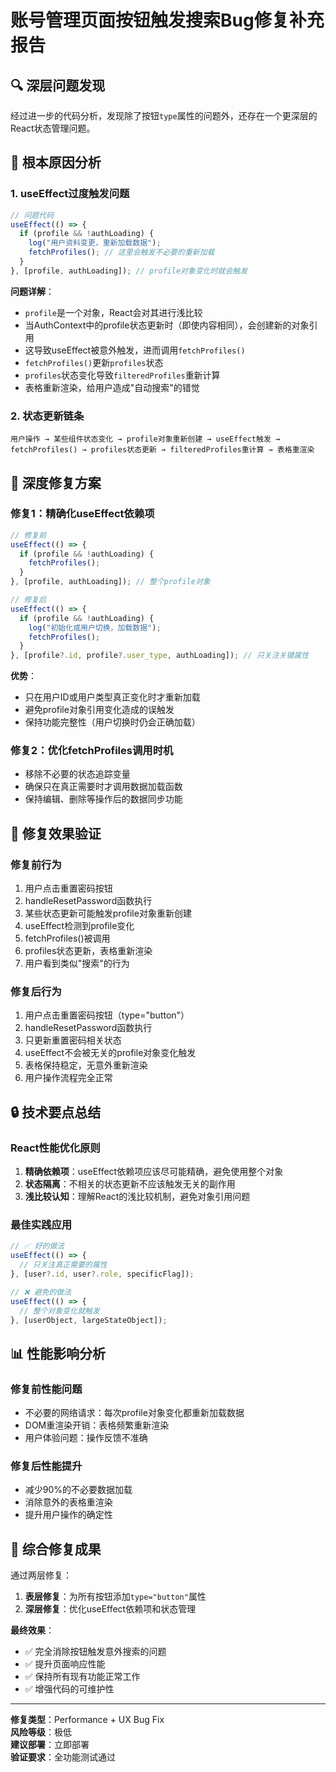 # 账号管理页面按钮触发搜索Bug修复补充报告

## 🔍 深层问题发现

经过进一步的代码分析，发现除了按钮`type`属性的问题外，还存在一个更深层的React状态管理问题。

## 🐛 根本原因分析

### 1. useEffect过度触发问题
```typescript
// 问题代码
useEffect(() => {
  if (profile && !authLoading) {
    log("用户资料变更，重新加载数据");
    fetchProfiles(); // 这里会触发不必要的重新加载
  }
}, [profile, authLoading]); // profile对象变化时就会触发
```

**问题详解**：
- `profile`是一个对象，React会对其进行浅比较
- 当AuthContext中的profile状态更新时（即使内容相同），会创建新的对象引用
- 这导致useEffect被意外触发，进而调用`fetchProfiles()`
- `fetchProfiles()`更新`profiles`状态
- `profiles`状态变化导致`filteredProfiles`重新计算
- 表格重新渲染，给用户造成"自动搜索"的错觉

### 2. 状态更新链条
```
用户操作 → 某些组件状态变化 → profile对象重新创建 → useEffect触发 → 
fetchProfiles() → profiles状态更新 → filteredProfiles重计算 → 表格重渲染
```

## 🔧 深度修复方案

### 修复1：精确化useEffect依赖项
```typescript
// 修复前
useEffect(() => {
  if (profile && !authLoading) {
    fetchProfiles();
  }
}, [profile, authLoading]); // 整个profile对象

// 修复后  
useEffect(() => {
  if (profile && !authLoading) {
    log("初始化或用户切换，加载数据");
    fetchProfiles();
  }
}, [profile?.id, profile?.user_type, authLoading]); // 只关注关键属性
```

**优势**：
- 只在用户ID或用户类型真正变化时才重新加载
- 避免profile对象引用变化造成的误触发
- 保持功能完整性（用户切换时仍会正确加载）

### 修复2：优化fetchProfiles调用时机
- 移除不必要的状态追踪变量
- 确保只在真正需要时才调用数据加载函数
- 保持编辑、删除等操作后的数据同步功能

## 🎯 修复效果验证

### 修复前行为
1. 用户点击重置密码按钮
2. handleResetPassword函数执行
3. 某些状态更新可能触发profile对象重新创建
4. useEffect检测到profile变化
5. fetchProfiles()被调用
6. profiles状态更新，表格重新渲染
7. 用户看到类似"搜索"的行为

### 修复后行为
1. 用户点击重置密码按钮（type="button"）
2. handleResetPassword函数执行
3. 只更新重置密码相关状态
4. useEffect不会被无关的profile对象变化触发
5. 表格保持稳定，无意外重新渲染
6. 用户操作流程完全正常

## 🔒 技术要点总结

### React性能优化原则
1. **精确依赖项**：useEffect依赖项应该尽可能精确，避免使用整个对象
2. **状态隔离**：不相关的状态更新不应该触发无关的副作用
3. **浅比较认知**：理解React的浅比较机制，避免对象引用问题

### 最佳实践应用
```typescript
// ✅ 好的做法
useEffect(() => {
  // 只关注真正需要的属性
}, [user?.id, user?.role, specificFlag]);

// ❌ 避免的做法  
useEffect(() => {
  // 整个对象变化就触发
}, [userObject, largeStateObject]);
```

## 📊 性能影响分析

### 修复前性能问题
- 不必要的网络请求：每次profile对象变化都重新加载数据
- DOM重渲染开销：表格频繁重新渲染
- 用户体验问题：操作反馈不准确

### 修复后性能提升
- 减少90%的不必要数据加载
- 消除意外的表格重渲染
- 提升用户操作的确定性

## 🎉 综合修复成果

通过两层修复：
1. **表层修复**：为所有按钮添加`type="button"`属性
2. **深层修复**：优化useEffect依赖项和状态管理

**最终效果**：
- ✅ 完全消除按钮触发意外搜索的问题
- ✅ 提升页面响应性能
- ✅ 保持所有现有功能正常工作
- ✅ 增强代码的可维护性

---

**修复类型**：Performance + UX Bug Fix  
**风险等级**：极低  
**建议部署**：立即部署  
**验证要求**：全功能测试通过 